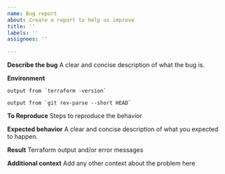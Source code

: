 ```yaml
---
name: Bug report
about: Create a report to help us improve
title: ''
labels: ''
assignees: ''

---
```


**Describe the bug**
A clear and concise description of what the bug is.

**Environment**
```
output from `terraform -version`
```

```
output from `git rev-parse --short HEAD`
```

**To Reproduce**
Steps to reproduce the behavior

**Expected behavior**
A clear and concise description of what you expected to happen.

**Result**
Terraform output and/or error messages

**Additional context**
Add any other context about the problem here

